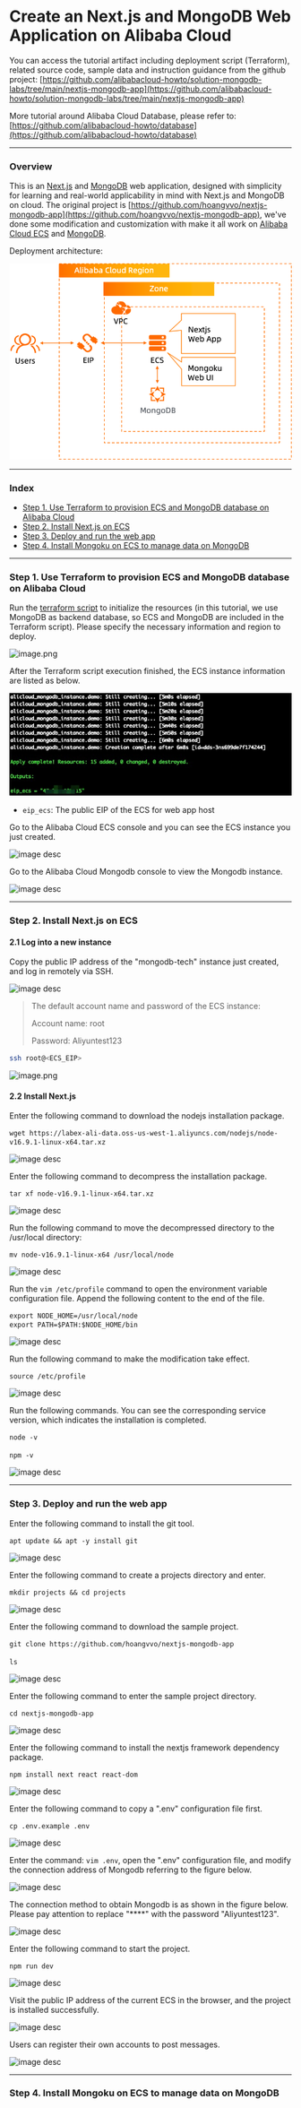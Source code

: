 # Create an Next.js and MongoDB Web Application on Alibaba Cloud

You can access the tutorial artifact including deployment script (Terraform), related source code, sample data and instruction guidance from the github project:
[https://github.com/alibabacloud-howto/solution-mongodb-labs/tree/main/nextjs-mongodb-app](https://github.com/alibabacloud-howto/solution-mongodb-labs/tree/main/nextjs-mongodb-app)

More tutorial around Alibaba Cloud Database, please refer to:
[https://github.com/alibabacloud-howto/database](https://github.com/alibabacloud-howto/database)

---
### Overview

This is an [Next.js](https://nextjs.org/) and [MongoDB](https://www.mongodb.com/) web application, designed with simplicity for learning and real-world applicability in mind with Next.js and MongoDB on cloud.
The original project is [https://github.com/hoangvvo/nextjs-mongodb-app](https://github.com/hoangvvo/nextjs-mongodb-app), we've done some modification and customization with make it all work on [Alibaba Cloud ECS](https://www.alibabacloud.com/product/ecs) and [MongoDB](https://www.alibabacloud.com/product/apsaradb-for-mongodb).

Deployment architecture:

![image.png](https://github.com/alibabacloud-howto/solution-mongodb-labs/raw/main/nextjs-mongodb-app/images/archi.png)

---
### Index

- [Step 1. Use Terraform to provision ECS and MongoDB database on Alibaba Cloud]()
- [Step 2. Install Next.js on ECS]()
- [Step 3. Deploy and run the web app]()
- [Step 4. Install Mongoku on ECS to manage data on MongoDB]()

---
### Step 1. Use Terraform to provision ECS and MongoDB database on Alibaba Cloud

Run the [terraform script](https://github.com/alibabacloud-howto/solution-mongodb-labs/blob/main/nextjs-mongodb-app/deployment/terraform/main.tf) to initialize the resources (in this tutorial, we use MongoDB as backend database, so ECS and MongoDB are included in the Terraform script). Please specify the necessary information and region to deploy.

![image.png](https://github.com/alibabacloud-howto/opensource_with_apsaradb/raw/main/apache-airflow/images/tf-parms.png)

After the Terraform script execution finished, the ECS instance information are listed as below.

![image.png](https://github.com/alibabacloud-howto/solution-mongodb-labs/raw/main/interactive-roadmap/images/tf-done.png)

- ``eip_ecs``: The public EIP of the ECS for web app host

Go to the Alibaba Cloud ECS console and you can see the ECS instance you just created.

![image desc](https://labex.io/upload/O/I/P/kPjLTkZ0DJ3a.jpg) 

Go to the Alibaba Cloud Mongodb console to view the Mongodb instance.

![image desc](https://labex.io/upload/V/F/V/A8LMwIVvpDXa.jpg)

---
### Step 2. Install Next.js on ECS

#### 2.1 Log into a new instance

Copy the public IP address of the "mongodb-tech" instance just created, and log in remotely via SSH.

![image desc](https://labex.io/upload/O/I/P/kPjLTkZ0DJ3a.jpg) 

> The default account name and password of the ECS instance:
> 
> Account name: root
> 
> Password: Aliyuntest123

```bash
ssh root@<ECS_EIP>
```

![image.png](https://github.com/alibabacloud-howto/opensource_with_apsaradb/raw/main/apache-ofbiz/images/ecs-logon.png)

#### 2.2 Install Next.js

Enter the following command to download the nodejs installation package.

```
wget https://labex-ali-data.oss-us-west-1.aliyuncs.com/nodejs/node-v16.9.1-linux-x64.tar.xz  
```

![image desc](https://labex.io/upload/E/S/W/UoJ9GXT0Fofr.jpg)

Enter the following command to decompress the installation package.

```
tar xf node-v16.9.1-linux-x64.tar.xz
```

![image desc](https://labex.io/upload/F/N/Q/En3V7Hvfmpmw.jpg)

Run the following command to move the decompressed directory to the /usr/local directory:

```
mv node-v16.9.1-linux-x64 /usr/local/node
```

![image desc](https://labex.io/upload/B/J/H/Pv8dYTacGzVW.jpg)

Run the ``vim /etc/profile`` command to open the environment variable configuration file. Append the following content to the end of the file.

```
export NODE_HOME=/usr/local/node
export PATH=$PATH:$NODE_HOME/bin
```

![image desc](https://labex.io/upload/D/Q/J/1o9C0jDPU5x3.jpg)

Run the following command to make the modification take effect.

```
source /etc/profile
```

![image desc](https://labex.io/upload/Q/D/U/ir0LOLaFzlpZ.jpg)

Run the following commands. You can see the corresponding service version, which indicates the installation is completed.

```
node -v

npm -v
```

![image desc](https://labex.io/upload/J/M/D/Yee86Gv9rzRK.jpg)

---
### Step 3. Deploy and run the web app

Enter the following command to install the git tool.

```
apt update && apt -y install git
```

![image desc](https://labex.io/upload/H/M/C/FjcbaxTjH1yz.jpg)

Enter the following command to create a projects directory and enter.

```
mkdir projects && cd projects
```

![image desc](https://labex.io/upload/V/C/G/o1ytZ8ma53W1.jpg)

Enter the following command to download the sample project.

```
git clone https://github.com/hoangvvo/nextjs-mongodb-app 

ls
```

![image desc](https://labex.io/upload/F/W/K/ZafhmDTK9rz3.jpg)

Enter the following command to enter the sample project directory.

```
cd nextjs-mongodb-app
```

![image desc](https://labex.io/upload/X/R/U/hm2sSKtFipQ1.jpg)

Enter the following command to install the nextjs framework dependency package.

```
npm install next react react-dom
```

![image desc](https://labex.io/upload/H/W/H/MdKDbaeN1pZJ.jpg)

Enter the following command to copy a ".env" configuration file first.

```
cp .env.example .env
```

![image desc](https://labex.io/upload/H/U/O/h43VH2jrmva4.jpg)

Enter the command: ``vim .env``, open the ".env" configuration file, and modify the connection address of Mongodb referring to the figure below.

![image desc](https://labex.io/upload/R/K/E/BgOlYAFQgtTV.jpg)

The connection method to obtain Mongodb is as shown in the figure below. Please pay attention to replace "****" with the password "Aliyuntest123".

![image desc](https://labex.io/upload/Q/X/S/K0RXOAwGLE9s.jpg)

Enter the following command to start the project.

```
npm run dev
```

![image desc](https://labex.io/upload/S/C/H/oCdzRxO3ek2q.jpg)

Visit the public IP address of the current ECS in the browser, and the project is installed successfully.

![image desc](https://labex.io/upload/K/J/R/r7akBFLaItGD.jpg)

Users can register their own accounts to post messages.

![image desc](https://labex.io/upload/U/P/P/DfDbvgDFu08V.jpg)

---
### Step 4. Install Mongoku on ECS to manage data on MongoDB
